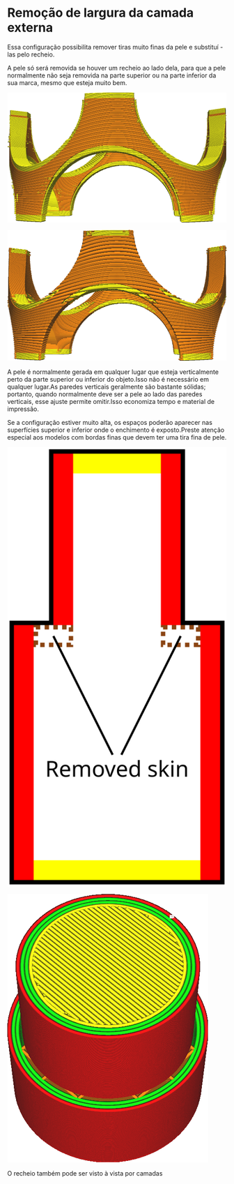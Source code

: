 Remoção de largura da camada externa
====
Essa configuração possibilita remover tiras muito finas da pele e substituí -las pelo recheio.

A pele só será removida se houver um recheio ao lado dela, para que a pele normalmente não seja removida na parte superior ou na parte inferior da sua marca, mesmo que esteja muito bem.

![Não remova a pele](../../../articles/images/skin_preshrink_original.png)

![Bandas finas são excluídas](../../../articles/images/skin_preshrink_shrunk.png)

A pele é normalmente gerada em qualquer lugar que esteja verticalmente perto da parte superior ou inferior do objeto.Isso não é necessário em qualquer lugar.As paredes verticais geralmente são bastante sólidas; portanto, quando normalmente deve ser a pele ao lado das paredes verticais, esse ajuste permite omitir.Isso economiza tempo e material de impressão.

Se a configuração estiver muito alta, os espaços poderão aparecer nas superfícies superior e inferior onde o enchimento é exposto.Preste atenção especial aos modelos com bordas finas que devem ter uma tira fina de pele.

![Esses pedaços de pele são removidos, expondo o recheio](../images/skin_preshrink_problem.svg)

![O recheio também pode ser visto à vista por camadas](../../../articles/images/skin_preshrink_problem_screenshot.png)

O recheio também pode ser visto à vista por camadas
